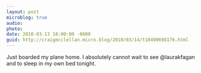 ```yaml
---
layout: post
microblog: true
audio: 
photo: 
date: 2010-03-13 18:00:00 -0600
guid: http://craigmcclellan.micro.blog/2010/03/14/t10490698176.html
---
```

Just boarded my plane home. I absolutely cannot wait to see @laurakfagan and to sleep in my own bed tonight.
